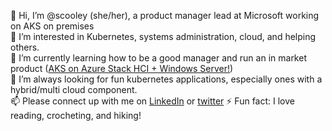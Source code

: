 👋 Hi, I’m @scooley (she/her), a product manager lead at Microsoft working on AKS on premises  
👀 I’m interested in Kubernetes, systems administration, cloud, and helping others.  
🌱 I’m currently learning how to be a good manager and run an in market product ([AKS on Azure Stack HCI + Windows Server!](https://docs.microsoft.com/azure-stack/aks-hci/))  
💞️ I’m always looking for fun kubernetes applications, especially ones with a hybrid/multi cloud component.  
📫 Please connect up with me on [LinkedIn](https://www.linkedin.com/in/cooleys/) or [twitter](https://twitter.com/VirtualScooley)
⚡ Fun fact: I love reading, crocheting, and hiking!
